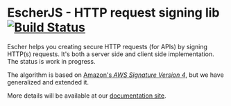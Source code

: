 EscherJS - HTTP request signing lib [![Build Status](https://travis-ci.org/emartech/escher-js.svg?branch=master)](https://travis-ci.org/masayuki0812/c3)
===================================

Escher helps you creating secure HTTP requests (for APIs) by signing HTTP(s) requests. It's both a server side and client side implementation. The status is work in progress.

The algorithm is based on [Amazon's _AWS Signature Version 4_](http://docs.aws.amazon.com/AmazonS3/latest/API/sig-v4-authenticating-requests.html), but we have generalized and extended it.

More details will be available at our [documentation site](https://documentation.emarsys.com/).
